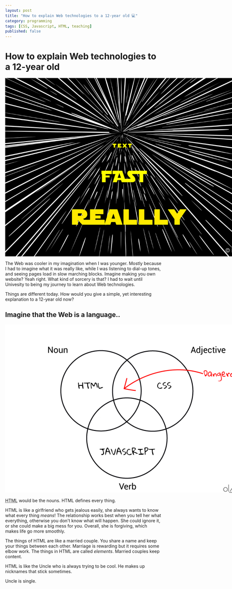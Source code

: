 ```yaml
---
layout: post
title: "How to explain Web technologies to a 12-year old 💻"
category: programming
tags: [CSS, Javascript, HTML, teaching]
published: false
---
```


# How to explain Web technologies to a 12-year old

<img src="/assets/img/blog/2020-04-07-web-to-12yr-old/hypertext.png" alt="parody of hypertext" style="width:80vw;margin:0 auto;display:block;max-width:1200px;"/>

The Web was cooler in my imagination when I was younger. Mostly because I had to imagine what it was really like, while I was listening to dial-up tones, and seeing pages load in slow marching blocks. Imagine making you own website? Yeah right. What kind of sorcery is that? I had to wait until Univesity to being my journey to learn about Web technologies.

Things are different today. How would you give a simple, yet interesting explanation to a 12-year old now?

## Imagine that the Web is a language..

<img src="/assets/img/blog/2020-04-07-web-to-12yr-old/web-venn-diagram.png" alt="Venn diagram of web technologies. HTML is nouns, CSS is adjectives, Javascript is verbs." style="width:80vw;max-width:800px;"/>

<abbr title="HyperText Markup Language">HTML</abbr> would be the nouns. HTML defines every thing.

HTML is like a girlfriend who gets jealous easily, she always wants to know what every thing *means*! The relationship works best when you tell her what everything, otherwise you don't know what will happen. She could ignore it, or she could make a big mess for you. Overall, she is forgiving, which makes life go more smoothly.

The things of HTML are like a married couple. You share a name and keep your things between each other. Marriage is rewarding but it requires some elbow work. The things in HTML are called *elements*. Married couples keep content.

HTML is like the Uncle who is always trying to be cool. He makes up nicknames that stick sometimes. 

Uncle is single. 



